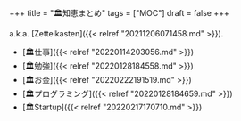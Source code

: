 +++
title = "🏛知恵まとめ"
tags = ["MOC"]
draft = false
+++

a.k.a. [Zettelkasten]({{< relref "20211206071458.md" >}}).

-   [🏛仕事]({{< relref "20220114203056.md" >}})
-   [🏛勉強]({{< relref "20220128184558.md" >}})
-   [🏛お金]({{< relref "20220222191519.md" >}})
-   [🏛プログラミング]({{< relref "20220128184659.md" >}})
-   [🏛Startup]({{< relref "20220217170710.md" >}})
